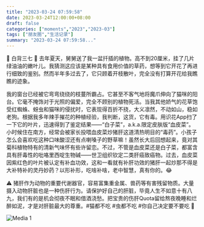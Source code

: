 ```yaml
---
title: "2023-03-24 07:59:58"
date: 2023-03-24T12:00:00+08:00
draft: false
categories: ["moments","2023","2023-03"]
tags: ["朋友圈","生活记录"]
summary: "2023-03-24 07:59:58..."
---
```


🌿 白背三七 🌿
​
​去年夏天，舅舅送了我一盆扦插的植物。高不到20厘米，挂了几片绿油油的嫩叶儿。我猜测这应该是某种具有食用价值的草药，想等到它开花了再进行细致的鉴别。然而半年多过去了，它只顾着开枝散叶，完全没有打算开花给我瞧瞧的迹象。

我的窗台已经被它弯弯绕绕的枝蔓所霸占。它甚至不客气地将魔爪伸向了猫咪的阳台。它毫不掩饰对于光照的偏爱，完全不顾别的植物死活。当我其他娇气的花草饱受红蜘蛛、蚜虫和猫咪的侵扰时，它表现得百折不挠，大义凛然，不动如山，稳如老狗。根据我多年辣手摧花的种植经验，我判断，这货，它有毒。
​
​用识花App扫了一下它的叶片，迅速得到了鉴定结果——“白子菜”，a.k.a.限定皮肤版“血皮菜”。小时候住在南方，经常会被家长投喂血皮菜炒猪肝这道清热明目的“毒药”。小孩子怎么会喜欢吃这种口味酸涩还有点喇嗓子的野草嘛！虽然长大后回想起来，竟对其菊科植物特有的清新气味怀有些许留恋。
​
​不过，不管是血皮菜还是白子菜，都富含具有肝毒性的吡咯里西啶生物碱——世卫组织钦定二类肝癌致癌物。过去，血皮菜因紫红色的叶片被认定有补血功效，这和一看就有补肝功效的猪肝一起炒那不得是大补特补的灵丹妙药？以形补形，吃啥补啥，老中智慧，真有你的。😂

⚠️ 猪肝作为动物的重要代谢器官，容易富集重金属、兽药等有害残留物质。大量摄入动物肝脏也是一种伤肝行为。请保护好自己的肝脏，毕竟人生不如意十有八九，我们有的是机会彻夜不眠和借酒浇愁。把宝贵的伤肝Quota留给熬夜晚睡和烂醉如泥，才是对肝脏最大的尊重。
​
​#猫都不吃
#虫都不吃
#你自己决定要不要吃 🤔

![Media 1](/Moments/photos/2023-03-24/202303240759580.jpg)

